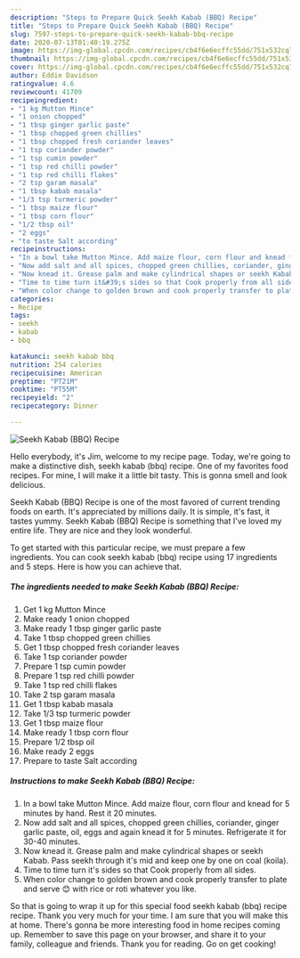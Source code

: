 ```yaml
---
description: "Steps to Prepare Quick Seekh Kabab (BBQ) Recipe"
title: "Steps to Prepare Quick Seekh Kabab (BBQ) Recipe"
slug: 7597-steps-to-prepare-quick-seekh-kabab-bbq-recipe
date: 2020-07-13T01:40:19.275Z
image: https://img-global.cpcdn.com/recipes/cb4f6e6ecffc55dd/751x532cq70/seekh-kabab-bbq-recipe-recipe-main-photo.jpg
thumbnail: https://img-global.cpcdn.com/recipes/cb4f6e6ecffc55dd/751x532cq70/seekh-kabab-bbq-recipe-recipe-main-photo.jpg
cover: https://img-global.cpcdn.com/recipes/cb4f6e6ecffc55dd/751x532cq70/seekh-kabab-bbq-recipe-recipe-main-photo.jpg
author: Eddie Davidson
ratingvalue: 4.6
reviewcount: 41709
recipeingredient:
- "1 kg Mutton Mince"
- "1 onion chopped"
- "1 tbsp ginger garlic paste"
- "1 tbsp chopped green chillies"
- "1 tbsp chopped fresh coriander leaves"
- "1 tsp coriander powder"
- "1 tsp cumin powder"
- "1 tsp red chilli powder"
- "1 tsp red chilli flakes"
- "2 tsp garam masala"
- "1 tbsp kabab masala"
- "1/3 tsp turmeric powder"
- "1 tbsp maize flour"
- "1 tbsp corn flour"
- "1/2 tbsp oil"
- "2 eggs"
- "to taste Salt according"
recipeinstructions:
- "In a bowl take Mutton Mince. Add maize flour, corn flour and knead for 5 minutes by hand. Rest it 20 minutes."
- "Now add salt and all spices, chopped green chillies, coriander, ginger garlic paste, oil, eggs and again knead it for 5 minutes. Refrigerate it for 30-40 minutes."
- "Now knead it. Grease palm and make cylindrical shapes or seekh Kabab. Pass seekh through it&#39;s mid and keep one by one on coal (koila)."
- "Time to time turn it&#39;s sides so that Cook properly from all sides."
- "When color change to golden brown and cook properly transfer to plate and serve 😊 with rice or roti whatever you like."
categories:
- Recipe
tags:
- seekh
- kabab
- bbq

katakunci: seekh kabab bbq 
nutrition: 254 calories
recipecuisine: American
preptime: "PT21M"
cooktime: "PT55M"
recipeyield: "2"
recipecategory: Dinner

---
```



![Seekh Kabab (BBQ) Recipe](https://img-global.cpcdn.com/recipes/cb4f6e6ecffc55dd/751x532cq70/seekh-kabab-bbq-recipe-recipe-main-photo.jpg)

Hello everybody, it's Jim, welcome to my recipe page. Today, we're going to make a distinctive dish, seekh kabab (bbq) recipe. One of my favorites food recipes. For mine, I will make it a little bit tasty. This is gonna smell and look delicious.

Seekh Kabab (BBQ) Recipe is one of the most favored of current trending foods on earth. It's appreciated by millions daily. It is simple, it's fast, it tastes yummy. Seekh Kabab (BBQ) Recipe is something that I've loved my entire life. They are nice and they look wonderful.




To get started with this particular recipe, we must prepare a few ingredients. You can cook seekh kabab (bbq) recipe using 17 ingredients and 5 steps. Here is how you can achieve that.

<!--inarticleads1-->

##### The ingredients needed to make Seekh Kabab (BBQ) Recipe:

1. Get 1 kg Mutton Mince
1. Make ready 1 onion chopped
1. Make ready 1 tbsp ginger garlic paste
1. Take 1 tbsp chopped green chillies
1. Get 1 tbsp chopped fresh coriander leaves
1. Take 1 tsp coriander powder
1. Prepare 1 tsp cumin powder
1. Prepare 1 tsp red chilli powder
1. Take 1 tsp red chilli flakes
1. Take 2 tsp garam masala
1. Get 1 tbsp kabab masala
1. Take 1/3 tsp turmeric powder
1. Get 1 tbsp maize flour
1. Make ready 1 tbsp corn flour
1. Prepare 1/2 tbsp oil
1. Make ready 2 eggs
1. Prepare to taste Salt according




<!--inarticleads2-->

##### Instructions to make Seekh Kabab (BBQ) Recipe:

1. In a bowl take Mutton Mince. Add maize flour, corn flour and knead for 5 minutes by hand. Rest it 20 minutes.
1. Now add salt and all spices, chopped green chillies, coriander, ginger garlic paste, oil, eggs and again knead it for 5 minutes. Refrigerate it for 30-40 minutes.
1. Now knead it. Grease palm and make cylindrical shapes or seekh Kabab. Pass seekh through it&#39;s mid and keep one by one on coal (koila).
1. Time to time turn it&#39;s sides so that Cook properly from all sides.
1. When color change to golden brown and cook properly transfer to plate and serve 😊 with rice or roti whatever you like.




So that is going to wrap it up for this special food seekh kabab (bbq) recipe recipe. Thank you very much for your time. I am sure that you will make this at home. There's gonna be more interesting food in home recipes coming up. Remember to save this page on your browser, and share it to your family, colleague and friends. Thank you for reading. Go on get cooking!
